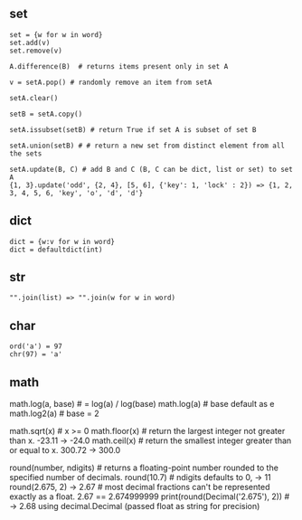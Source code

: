 ## set
```
set = {w for w in word}
set.add(v)
set.remove(v)

A.difference(B)  # returns items present only in set A

v = setA.pop() # randomly remove an item from setA

setA.clear()

setB = setA.copy()

setA.issubset(setB) # return True if set A is subset of set B

setA.union(setB) # # return a new set from distinct element from all the sets

setA.update(B, C) # add B and C (B, C can be dict, list or set) to set A
{1, 3}.update('odd', {2, 4}, [5, 6], {'key': 1, 'lock' : 2}) => {1, 2, 3, 4, 5, 6, 'key', 'o', 'd', 'd'}

```


## dict
```
dict = {w:v for w in word}
dict = defaultdict(int)
```

## str
```
"".join(list) => "".join(w for w in word)
```

## char
```
ord('a') = 97
chr(97) = 'a'
```

## math

math.log(a, base) # = log(a) / log(base)
math.log(a) # base default as e
math.log2(a) # base = 2

math.sqrt(x) # x >= 0
math.floor(x) # return the largest integer not greater than x.           -23.11 ->  -24.0
math.ceil(x) # return the smallest integer greater than or equal to x.   300.72 -> 300.0

round(number, ndigits) # returns a floating-point number rounded to the specified number of decimals.
round(10.7) # ndigits defaults to 0, -> 11
round(2.675, 2) -> 2.67   # most decimal fractions can't be represented exactly as a float.  2.67 == 2.674999999
print(round(Decimal('2.675'), 2))  # -> 2.68 using decimal.Decimal (passed float as string for precision)

